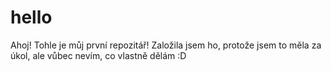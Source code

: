 # hello
Ahoj! Tohle je můj první repozitář! Založila jsem ho, protože jsem to měla za úkol, ale vůbec nevím, co vlastně dělám :D
